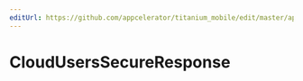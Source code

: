 ```yaml
---
editUrl: https://github.com/appcelerator/titanium_mobile/edit/master/apidoc/Modules/Cloud/Users/Users.yml
---
```

# CloudUsersSecureResponse

<TypeHeader/>

<ApiDocs/>
